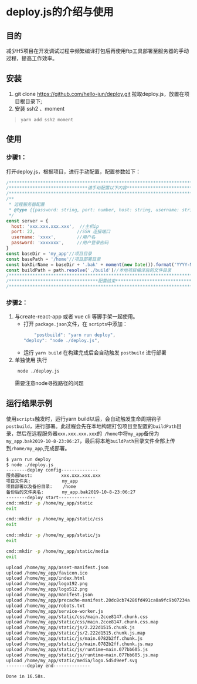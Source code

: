 # deploy.js的介绍与使用
## 目的
减少H5项目在开发调试过程中频繁编译打包后再使用ftp工具部署至服务器的手动过程，提高工作效率。
## 安装
1. git clone https://github.com/hello-jun/deploy.git 拉取deploy.js，放置在项目根目录下;
2. 安装 ssh2 、moment 		
>`yarn add ssh2 moment `

## 使用
### 步骤1：
打开deploy.js，根据项目，进行手动配置，配置参数如下：
```js
/*********************************************************************************/
/******************************请手动配置以下内容*********************************/
/*********************************************************************************/
/**
 * 远程服务器配置
 * @type {{password: string, port: number, host: string, username: string}}
 */
const server = {
  host: 'xxx.xxx.xxx.xxx',  //主机ip
  port: 22,                //SSH 连接端口
  username: 'xxxx',        //用户名
  password: 'xxxxxxx',     //用户登录密码
}
const baseDir = 'my_app'//项目目录
const basePath = '/home'//项目部署目录
const bakDirName = baseDir + '.bak' + moment(new Date()).format('YYYY-M-D-HH:mm:ss')//备份文件名
const buildPath = path.resolve('./build')//本地项目编译后的文件目录
/*********************************************************************************/
/**********************************配置结束***************************************/
/*********************************************************************************/

```
### 步骤2：
1. 与create-react-app 或者 vue cli 等脚手架一起使用。	
	- 打开 `package.json`文件，在 `scripts`中添加：
		```js
			"postbuild": "yarn run deploy",
   	 	"deploy": "node ./deploy.js",
		```
	- 运行 `yarn build` 在构建完成后会自动触发 `postbuild` 进行部署
2. 单独使用
	执行
   ```bash
    node ./deploy.js
   ```
	需要注意node寻找路径的问题
	
## 运行结果示例
使用`scripts`触发时，运行yarn build以后，会自动触发生命周期钩子 `postbuild`，进行部署。此过程会先在本地构建打包项目至配置的`buildPath`目录，然后在远程服务器`xxx.xxx.xxx.xxx`的` /home`中将`my_app`备份为`my_app.bak2019-10-8-23:06:27`，最后将本地`buildPath`目录文件全部上传到`/home/my_app`,完成部署。

``` bash
$ yarn run deploy
$ node ./deploy.js
--------deploy config--------------
服务器host:           xxx.xxx.xxx.xxx
项目文件夹:            my_app
项目部署以及备份目录:    /home
备份后的文件夹名:       my_app.bak2019-10-8-23:06:27
--------deploy start--------------
cmd::mkdir -p /home/my_app/static
exit

cmd::mkdir -p /home/my_app/static/css
exit

cmd::mkdir -p /home/my_app/static/js
exit

cmd::mkdir -p /home/my_app/static/media
exit

upload /home/my_app/asset-manifest.json
upload /home/my_app/favicon.ico
upload /home/my_app/index.html
upload /home/my_app/logo192.png
upload /home/my_app/logo512.png
upload /home/my_app/manifest.json
upload /home/my_app/precache-manifest.20dc8cb74286fd491ca0a9fc9b07234a.js
upload /home/my_app/robots.txt
upload /home/my_app/service-worker.js
upload /home/my_app/static/css/main.2cce8147.chunk.css
upload /home/my_app/static/css/main.2cce8147.chunk.css.map
upload /home/my_app/static/js/2.222d1515.chunk.js
upload /home/my_app/static/js/2.222d1515.chunk.js.map
upload /home/my_app/static/js/main.0782b2ff.chunk.js
upload /home/my_app/static/js/main.0782b2ff.chunk.js.map
upload /home/my_app/static/js/runtime~main.077bb605.js
upload /home/my_app/static/js/runtime~main.077bb605.js.map
upload /home/my_app/static/media/logo.5d5d9eef.svg
--------deploy end--------------

Done in 16.58s.
```
